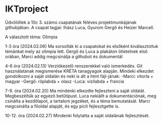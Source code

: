 # IKTproject
Üdvölöllek a 10c 3. számú csapatának féléves projektmunkájának githubjában. 
A csapat tagjai: Ihász Luca, Gyurom Gergő és Heizer Marcell.

A választott téma: Olimpia

1-3 óra (2024.02.06)
Ma sorsolták ki a csapatokat és elsőként kiválasztottuk témánkat mely az olimpia lett.
Gergő és Luca a plakáton ötletelnek első orában, Marci addig megcsinálja a githubot és dokumentál

4-6 óra (2024.02.13)
Verziókezelő renszerekkel való ismerkedés. Git használatának megismerése KRÉTA tanagyagok
alapján. Mindeki elkezdet gondolkozni a saját oldalán és neki is ált a html fájl-jának:
-Marci: vitorla + magyar
-Gergő: röplabda + olasz
-Luca: vizilabda + francia

7-9. óra (2024.02.20)
Ma mindenki elkezdte fejleszteni a saját oldalát. Megbeszéltük az egyező betűtípust. Luca nekiállt a dokumentációnak, meg csinálta a kezdőlapot, a tartalom jegzéket, és a téma bemutatását. Marci megcsinálta a főoldal alapját, és egy picit fejlesztgette is.

10-12. óra (2024.02.27)
Mindenki folytatta a saját oldalának fejlesztését.